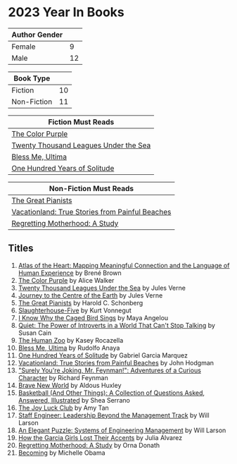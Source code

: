 # 2023 Year In Books

|Author Gender||
|-|-|
|Female| 9 |
|Male | 12 |

|Book Type||
|-|-|
|Fiction|10|
|Non-Fiction|11|

|Fiction Must Reads|
|-|
|[The Color Purple](https://www.barnesandnoble.com/w/color-purple-alice-walker/1100608832?ean=9780143135692)|
|[Twenty Thousand Leagues Under the Sea](https://www.barnesandnoble.com/w/twenty-thousand-leagues-under-the-sea-jules-verne/1100065464?ean=9780241198773)|
|[Bless Me, Ultima](https://www.barnesandnoble.com/w/bless-me-ultima-rudolfo-a-anaya/1100608829?ean=9780143137221)|
|[One Hundred Years of Solitude](https://www.barnesandnoble.com/w/one-hundred-years-of-solitude-gabriel-garc-a-m-rquez/1116668495?ean=9780060883287)|

|Non-Fiction Must Reads|
|-|
|[The Great Pianists](https://www.barnesandnoble.com/w/great-pianists-from-mozart-to-the-present-harold-c-schonberg/1001189686?ean=9780671638375)|
|[Vacationland: True Stories from Painful Beaches](https://www.barnesandnoble.com/w/vacationland-john-hodgman/1126048979?ean=9780735224827)|
|[Regretting Motherhood: A Study](https://www.barnesandnoble.com/w/regretting-motherhood-orna-donath/1125454088?ean=9781623171377)|

## Titles

1. [Atlas of the Heart: Mapping Meaningful Connection and the Language of Human Experience](https://www.barnesandnoble.com/w/atlas-of-the-heart-bren-brown/1140074986?ean=9780399592553) by Brené Brown
1. [The Color Purple](https://www.barnesandnoble.com/w/color-purple-alice-walker/1100608832?ean=9780143135692) by Alice Walker
1. [Twenty Thousand Leagues Under the Sea](https://www.barnesandnoble.com/w/twenty-thousand-leagues-under-the-sea-jules-verne/1100065464?ean=9780241198773) by Jules Verne
1. [Journey to the Centre of the Earth](https://www.barnesandnoble.com/w/journey-to-the-center-of-the-earth-jules-verne/1100248018?ean=9780451532152) by Jules Verne
1. [The Great Pianists](https://www.barnesandnoble.com/w/great-pianists-from-mozart-to-the-present-harold-c-schonberg/1001189686?ean=9780671638375) by Harold C. Schonberg
1. [Slaughterhouse-Five](https://www.barnesandnoble.com/w/slaughterhouse-five-kurt-vonnegut/1100298143?ean=9780385333849) by Kurt Vonnegut
1. [I Know Why the Caged Bird Sings](https://www.barnesandnoble.com/w/i-know-why-the-caged-bird-sings-maya-angelou/1100392955?ean=9780812980028) by Maya Angelou
1. [Quiet: The Power of Introverts in a World That Can't Stop Talking](https://www.barnesandnoble.com/w/quiet-susan-cain/1101870221?ean=9780307352156) by Susan Cain
1. [The Human Zoo](https://www.barnesandnoble.com/w/the-human-zoo-kasey-rocazella/1139337276?ean=9780578798486) by Kasey Rocazella
1. [Bless Me, Ultima](https://www.barnesandnoble.com/w/bless-me-ultima-rudolfo-a-anaya/1100608829?ean=9780143137221) by Rudolfo Anaya
1. [One Hundred Years of Solitude](https://www.barnesandnoble.com/w/one-hundred-years-of-solitude-gabriel-garc-a-m-rquez/1116668495?ean=9780060883287) by Gabriel Garcia Marquez
1. [Vacationland: True Stories from Painful Beaches](https://www.barnesandnoble.com/w/vacationland-john-hodgman/1126048979?ean=9780735224827) by John Hodgman
1. ["Surely You're Joking, Mr. Feynman!": Adventures of a Curious Character](https://www.barnesandnoble.com/w/surely-youre-joking-mr-feynman-richard-phillips-feynman/1112142471?ean=9780393355628) by Richard Feynman
1. [Brave New World](https://www.barnesandnoble.com/w/brave-new-world-aldous-huxley/1100158848?ean=9780060850524) by Aldous Huxley
1. [Basketball (And Other Things): A Collection of Questions Asked, Answered, Illustrated](https://www.barnesandnoble.com/w/basketball-shea-serrano/1125674823?ean=9781419730368) by Shea Serrano
1. [The Joy Luck Club](https://www.barnesandnoble.com/w/joy-luck-club-amy-tan/1100023550?ean=9780143038092) by Amy Tan
1. [Staff Engineer: Leadership Beyond the Management Track](https://www.amazon.com/Staff-Engineer-Leadership-beyond-management/dp/1736417916/ref=tmm_pap_swatch_0?_encoding=UTF8&qid=&sr=) by Will Larson
1. [An Elegant Puzzle: Systems of Engineering Management](https://www.amazon.com/Elegant-Puzzle-Systems-Engineering-Management/dp/1732265186) by Will Larson
1. [How the Garcia Girls Lost Their Accents](https://www.barnesandnoble.com/w/how-the-garcia-girls-lost-their-accents-julia-alvarez/1102343702?ean=9781565129757) by Julia Alvarez
1. [Regretting Motherhood: A Study](https://www.barnesandnoble.com/w/regretting-motherhood-orna-donath/1125454088?ean=9781623171377) by Orna Donath
1. [Becoming](https://www.barnesandnoble.com/w/becoming-michelle-obama/1128038172?ean=9781524763145) by Michelle Obama